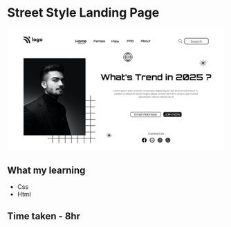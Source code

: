 # Street Style Landing Page

![Street style](./1.png)

## What my learning 
- Css
- Html


## Time taken - 8hr
